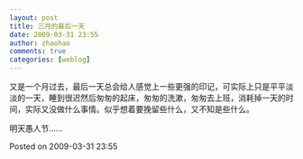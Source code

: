 ```yaml
---
layout: post
title: 三月的最后一天
date: 2009-03-31 23:55
author: zhaohao
comments: true
categories: [weblog]
---
```

又是一个月过去，最后一天总会给人感觉上一些更强的印记，可实际上只是平平淡淡的一天，睡到很迟然后匆匆的起床，匆匆的洗漱，匆匆去上班，消耗掉一天的时间，实际又没做什么事情。似乎想着要挽留些什么，又不知是些什么。

明天愚人节……

Posted on 2009-03-31 23:55
